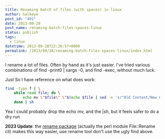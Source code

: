 ```yaml
---
title: Renaming batch of files (with spaces) in linux
author: halkeye
post_id: "491"
date: 2013-09-28
post_name: renaming-batch-files-spaces-linux
status: publish
tags:
  - linux
datetime: 2013-09-28T22:26:57+0800
permalink: /2013/09/28/renaming-batch-files-spaces-linux/index.html
---
```


I rename a lot of files. Often by hand as it's just easier. I've tried various combinations of find -print0 | xargs -0, and find -exec, without much luck.

Just So I have reference on what does work:

```bash
find -type f | \
	while read file; do \
		echo mv \"$file\" \"$(echo $file | sed -e 's/^Old Content/New Content/')\"; 
	done | sh
```

Yea I could probably drop the echo mv, and the |sh, but it feels safer to do a dry run

**2023 Update**: the [rename package](https://packages.debian.org/bookworm/rename) (actually the perl module File::Rename cli) makes this way easier, use rename tool don't use the ugly find above.
